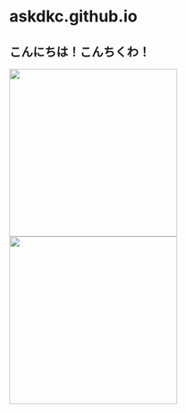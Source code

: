 # askdkc.github.io

## こんにちは！こんちくわ！

<img height="300" src="https://github.com/askdkc/askdkc.github.io/assets/7894265/62fd0ed9-5968-4c19-8e60-ff54f2ade825"> <img height="300" src="https://github.com/askdkc/askdkc.github.io/assets/7894265/f2841528-5095-4b8a-8a88-d3dd3389c11f">
